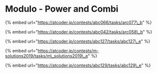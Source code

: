 # Modulo - Power and Combi

{% embed url="https://atcoder.jp/contests/abc066/tasks/arc077\_b" %}

{% embed url="https://atcoder.jp/contests/abc042/tasks/arc058\_b" %}

{% embed url="https://atcoder.jp/contests/abc127/tasks/abc127\_e" %}

{% embed url="https://atcoder.jp/contests/m-solutions2019/tasks/m\_solutions2019\_e" %}

{% embed url="https://atcoder.jp/contests/abc129/tasks/abc129\_e" %}

